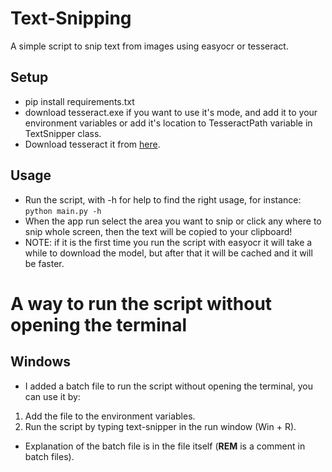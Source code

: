 # Text-Snipping
A simple script to snip text from images using easyocr or tesseract.
## Setup
* pip install requirements.txt
* download tesseract.exe if you want to use it's mode, and add it to your environment variables or add it's location to TesseractPath variable in TextSnipper class.
* Download tesseract it from [here](https://digi.bib.uni-mannheim.de/tesseract/?ref=nanonets.com).

## Usage
* Run the script, with -h for help to find the right usage, for instance:
```python main.py -h```
* When the app run select the area you want to snip or click any where to snip whole screen, then the text will be copied to your clipboard!
* NOTE: if it is the first time you run the script with easyocr it will take a while to download the model, but after that it will be cached and it will be faster.

# A way to run the script without opening the terminal

## Windows
* I added a batch file to run the script without opening the terminal, you can use it by:
1. Add the file to the environment variables.
2. Run the script by typing text-snipper in the run window (Win + R).
* Explanation of the batch file is in the file itself (**REM** is a comment in batch files).